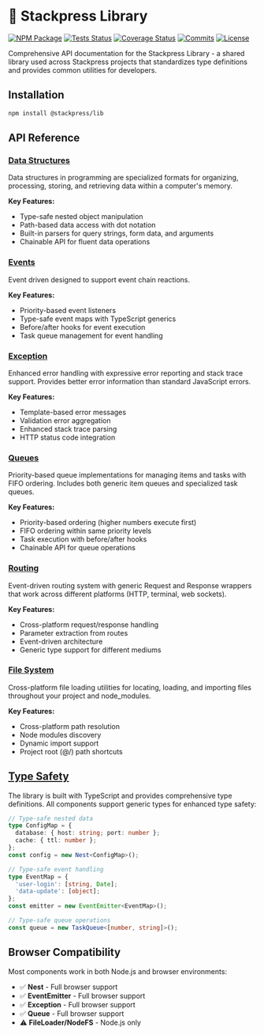 # 📖 Stackpress Library

[![NPM Package](https://img.shields.io/npm/v/@stackpress/lib.svg?style=flat)](https://www.npmjs.com/package/@stackpress/lib)
[![Tests Status](https://img.shields.io/github/actions/workflow/status/stackpress/lib/test.yml)](https://github.com/stackpress/lib/actions)
[![Coverage Status](https://coveralls.io/repos/github/stackpress/lib/badge.svg?branch=main)](https://coveralls.io/github/stackpress/lib?branch=main)
[![Commits](https://img.shields.io/github/last-commit/stackpress/lib)](https://github.com/stackpress/lib/commits/main/)
[![License](https://img.shields.io/badge/license-Apache%202.0-blue.svg?style=flat)](https://github.com/stackpress/lib/blob/main/LICENSE)

Comprehensive API documentation for the Stackpress Library - a shared library used across Stackpress projects that standardizes type definitions and provides common utilities for developers.

## Installation

```bash
npm install @stackpress/lib
```

## API Reference

### [Data Structures](./docs/Structures.md)
Data structures in programming are specialized formats for organizing, processing, storing, and retrieving data within a computer's memory.  

**Key Features:**
- Type-safe nested object manipulation
- Path-based data access with dot notation
- Built-in parsers for query strings, form data, and arguments
- Chainable API for fluent data operations

### [Events](./docs/Events.md)
Event driven designed to support event chain reactions.

**Key Features:**
- Priority-based event listeners
- Type-safe event maps with TypeScript generics
- Before/after hooks for event execution
- Task queue management for event handling

### [Exception](./docs/Exception.md)
Enhanced error handling with expressive error reporting and stack trace support. Provides better error information than standard JavaScript errors.

**Key Features:**
- Template-based error messages
- Validation error aggregation
- Enhanced stack trace parsing
- HTTP status code integration

### [Queues](./docs/Queues.md)
Priority-based queue implementations for managing items and tasks with FIFO ordering. Includes both generic item queues and specialized task queues.

**Key Features:**
- Priority-based ordering (higher numbers execute first)
- FIFO ordering within same priority levels
- Task execution with before/after hooks
- Chainable API for queue operations

### [Routing](./docs/Routing.md)
Event-driven routing system with generic Request and Response wrappers that work across different platforms (HTTP, terminal, web sockets).

**Key Features:**
- Cross-platform request/response handling
- Parameter extraction from routes
- Event-driven architecture
- Generic type support for different mediums

### [File System](./docs/Systems.md)
Cross-platform file loading utilities for locating, loading, and importing files throughout your project and node_modules.

**Key Features:**
- Cross-platform path resolution
- Node modules discovery
- Dynamic import support
- Project root (@/) path shortcuts

## [Type Safety](./docs/Types.md)

The library is built with TypeScript and provides comprehensive type definitions. All components support generic types for enhanced type safety:

```typescript
// Type-safe nested data
type ConfigMap = {
  database: { host: string; port: number };
  cache: { ttl: number };
};
const config = new Nest<ConfigMap>();

// Type-safe event handling
type EventMap = {
  'user-login': [string, Date];
  'data-update': [object];
};
const emitter = new EventEmitter<EventMap>();

// Type-safe queue operations
const queue = new TaskQueue<[number, string]>();
```

## Browser Compatibility

Most components work in both Node.js and browser environments:

- ✅ **Nest** - Full browser support
- ✅ **EventEmitter** - Full browser support  
- ✅ **Exception** - Full browser support
- ✅ **Queue** - Full browser support
- ⚠️ **FileLoader/NodeFS** - Node.js only
